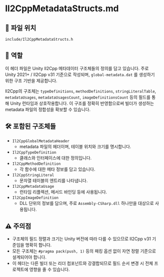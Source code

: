 # Il2CppMetadataStructs.md

## 📌 파일 위치

```
include/Il2CppMetadataStructs.h
```

## 🧭 역할

이 헤더 파일은 Unity Il2Cpp 메타데이터 구조체들의 정의를 담고 있습니다. 주로 Unity 2021+ / Il2Cpp v31 기준으로 작성되며, `global-metadata.dat` 를 생성하기 위한 구조 기반을 제공합니다.

Il2Cpp의 구조체는 `typeDefinitions`, `methodDefinitions`, `stringLiteralTable`, `metadataUsages`, `metadataUsagesCount`, `imageDefinitionsCount` 등의 필드를 통해 Unity 런타임과 상호작용합니다. 이 구조를 정확히 반영함으로써 빌더가 생성하는 metadata 파일의 정합성을 확보할 수 있습니다.


## 🛠️ 포함된 구조체들

- `Il2CppGlobalMetadataHeader`
  - metadata 파일의 헤더이며, 테이블 위치와 크기를 명시합니다.
- `Il2CppTypeDefinition`
  - 클래스와 인터페이스에 대한 정의입니다.
- `Il2CppMethodDefinition`
  - 각 함수에 대한 메타 정보를 담고 있습니다.
- `Il2CppStringLiteral`
  - 문자열 테이블의 엔트리를 나타냅니다.
- `Il2CppMetadataUsage`
  - 런타임 리플렉션, 메서드 바인딩 등에 사용됩니다.
- `Il2CppImageDefinition`
  - DLL 단위의 정보를 담으며, 주로 `Assembly-CSharp.dll` 하나만을 대상으로 사용됩니다.


## ⚠️ 주의점

- 구조체의 필드 정렬과 크기는 Unity 버전에 따라 다를 수 있으므로 Il2Cpp v31 기준임을 명확히 합니다.
- 모든 구조체는 `#pragma pack(push, 1)` 등의 패킹 옵션 없이 자연 정렬 기준으로 설계되어야 합니다.
- 이 헤더는 다른 빌더 또는 리더 컴포넌트와 강결합되므로 필드 순서 변경 시 전체 프로젝트에 영향을 줄 수 있습니다.

